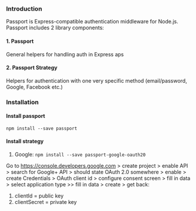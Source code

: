 ### Introduction
Passport is Express-compatible authentication middleware for Node.js. Passport includes 2 library components:
#### 1. Passport 
General helpers for handling auth in Express aps

#### 2. Passport Strategy
Helpers for authentication with one very specific method (email/password, Google, Facebook etc.)

### Installation
#### Install passport 
`npm install --save passport`

#### Install strategy
1. Google: `npm install --save passport-google-oauth20`

Go to https://console.developers.google.com > create project > enable API > search for Google+ API > should state OAuth 2.0 somewhere > enable > create Credentials > OAuth client id > configure consent screen > fill in data > select application type >> fill in data > create > get back:
1. clientId = public key
2. clientSecret = private key


